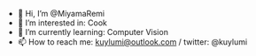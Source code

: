 - 👋 Hi, I’m @MiyamaRemi
- 👀 I’m interested in: Cook
- 🌱 I’m currently learning: Computer Vision
- 📫 How to reach me: kuylumi@outlook.com / twitter: @kuylumi

<!---
MiyamaRemi/MiyamaRemi is a ✨ special ✨ repository because its `README.md` (this file) appears on your GitHub profile.
You can click the Preview link to take a look at your changes.
--->
